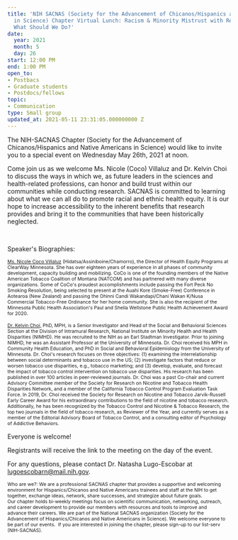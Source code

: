 ```yaml
---
title: 'NIH SACNAS (Society for the Advancement of Chicanos/Hispanics and Native Americans
  in Science) Chapter Virtual Lunch: Racism & Minority Mistrust with Research Institutions:
  What Should We Do?'
date:
  year: 2021
  month: 5
  day: 26
start: 12:00 PM
end: 1:00 PM
open_to:
- Postbacs
- Graduate students
- Postdocs/fellows
topic:
- Communication
type: Small group
updated_at: 2021-05-11 23:31:05.000000000 Z
---
```

The NIH-SACNAS Chapter (Society for the Advancement of
Chicanos/Hispanics and Native Americans in Science) would like to invite
you to a special event on Wednesday May 26th, 2021 at noon.

Come join us as we welcome Ms. Nicole (Coco) Villaluz and Dr. Kelvin
Choi to discuss the ways in which we, as future leaders in the sciences
and health-related professions, can honor and build trust within our
communities while conducting research. SACNAS is committed to learning
about what we can all do to promote racial and ethnic health equity. It
is our hope to increase accessibility to the inherent benefits that
research provides and bring it to the communities that have been
historically neglected.

 

Speaker\'s Biographies: 

<span style="font-size: 8pt;"><span style="text-decoration:
underline;">Ms. Nicole Coco Villaluz</span>
(Hidatsa/Assiniboine/Chamorro), the Director of Health Equity Programs
at ClearWay Minnesota. She has over eighteen years of experience in all
phases of community development, capacity building and mobilizing. CoCo
is one of the founding members of the Native American Tobacco Coalition
of Montana (NATCOM) and has partnered with many diverse organizations.
Some of CoCo's proudest accomplishments include passing the Fort Peck No
Smoking Resolution, being selected to present at the Auahi Kore
(Smoke-Free) Conference in Aotearoa (New Zealand) and passing the Ohinni
Candi Wakandapi/Chani Wakan K/Nusa Commercial Tobacco-Free Ordinance for
her home community. She is also the recipient of the Minnesota Public
Health Association's Paul and Sheila Wellstone Public Health Achievement
Award for 2020.</span>

<span style="font-size: 8pt;"><span style="text-decoration:
underline;">Dr. Kelvin Choi,</span> PhD, MPH, is a Senior Investigator
and Head of the Social and Behavioral Sciences Section at the Division
of Intramural Research, National Institute on Minority Health and Health
Disparities (NIMHD). He was recruited to the NIH as an Earl Stadtman
Investigator. Prior to joining NIMHD, he was an Assistant Professor at
the University of Minnesota. Dr. Choi received his MPH in Community
Health Education, and PhD in Social and Behavioral Epidemiology from the
University of Minnesota. Dr. Choi's research focuses on three
objectives: (1) examining the interrelationship between social
determinants and tobacco use in the US; (2) investigate factors that
reduce or worsen tobacco use disparities, e.g., tobacco marketing; and
(3) develop, evaluate, and forecast the impact of tobacco control
intervention on tobacco use disparities. His research has been published
in over 100 articles in peer-reviewed journals. Dr. Choi was a past
Co-chair and current Advisory Committee member of the Society for
Research on Nicotine and Tobacco Health Disparities Network, and a
member of the California Tobacco Control Program Evaluation Task Force.
In 2019, Dr. Choi received the Society for Research on Nicotine and
Tobacco Jarvik-Russell Early Career Award for his extraordinary
contributions to the field of nicotine and tobacco research.
Additionally, he has been recognized by the Tobacco Control and Nicotine
&amp; Tobacco Research, the top two journals in the field of tobacco
research, as Reviewer of the Year, and currently serves as a member of
the Editorial Advisory Board of Tobacco Control, and a consulting editor
of Psychology of Addictive Behaviors.</span>

Everyone is welcome! 

Registrants will receive the link to the meeting on the day of the
event.

For any questions, please contact Dr. Natasha Lugo-Escobar at
lugoescobarn@mail.nih.gov.  

<span style="font-size: 8pt;">Who are we?: We are a professional SACNAS
chapter that provides a supportive and welcoming environment for
Hispanics/Chicanos and Native Americans trainees and staff at the NIH to
get together, exchange ideas, network, share successes, and strategize
about future goals. Our chapter holds bi-weekly meetings focus on
scientific communication, networking, outreach, and career development
to provide our members with resources and tools to improve and
advance their careers. We are part of the National SACNAS organization
(Society for the Advancement of Hispanics/Chicanos and Native Americans
in Science). We welcome everyone to be part of our events.  If you are
interested in joining the chapter, please sign-up to our list-serv
(NIH-SACNAS). </span>

 

 

 
